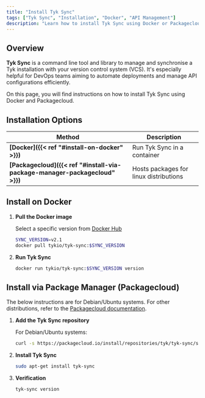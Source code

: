 ```yaml
---
title: "Install Tyk Sync"
tags: ["Tyk Sync", "Installation", "Docker", "API Management"]
description: "Learn how to install Tyk Sync using Docker or Packagecloud"
---
```


## Overview

**Tyk Sync** is a command line tool and library to manage and synchronise a Tyk installation with your version control system (VCS). It's especially helpful for DevOps teams aiming to automate deployments and manage API configurations efficiently.

On this page, you will find instructions on how to install Tyk Sync using Docker and Packagecloud.

## Installation Options

| Method           | Description                        |
| ---------------- | ---------------------------------- |
| **[Docker]({{< ref "#install-on-docker" >}})**       | Run Tyk Sync in a container |
| **[Packagecloud]({{< ref "#install-via-package-manager-packagecloud" >}})** | Hosts packages for linux distributions |

## Install on Docker

1. **Pull the Docker image**

    Select a specific version from [Docker Hub](https://hub.docker.com/r/tykio/tyk-sync/tags)

    ```bash
    SYNC_VERSION=v2.1
    docker pull tykio/tyk-sync:$SYNC_VERSION
    ```

2. **Run Tyk Sync**

    ```bash
    docker run tykio/tyk-sync:$SYNC_VERSION version
    ```

## Install via Package Manager (Packagecloud)

The below instructions are for Debian/Ubuntu systems. For other distributions, refer to the [Packagecloud documentation](https://packagecloud.io/tyk/tyk-sync).

1. **Add the Tyk Sync repository**

    For Debian/Ubuntu systems:

    ```bash
    curl -s https://packagecloud.io/install/repositories/tyk/tyk-sync/script.deb.sh | sudo bash
    ```

2. **Install Tyk Sync**

    ```bash
    sudo apt-get install tyk-sync
    ```

3. **Verification**

    ```bash
    tyk-sync version
    ```